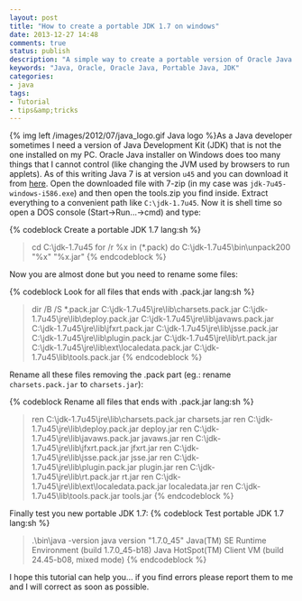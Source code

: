 ```yaml
---
layout: post
title: "How to create a portable JDK 1.7 on windows"
date: 2013-12-27 14:48
comments: true
status: publish
description: "A simple way to create a portable version of Oracle Java 1.7"
keywords: "Java, Oracle, Oracle Java, Portable Java, JDK"
categories:
- java
tags:
- Tutorial
- tips&amp;tricks
---
```

{% img left /images/2012/07/java_logo.gif Java logo %}As a Java developer sometimes I need a version of Java Development Kit (JDK) that is not the one installed on my PC. Oracle Java installer on Windows does too many things that I cannot control (like changing the JVM used by browsers to run applets). As of this writing Java 7 is at version `u45` and you can download it from [here](http://www.oracle.com/technetwork/java/javase/downloads/jdk7-downloads-1880260.html "Java SE Development Kit 7 - Downloads").
Open the downloaded file with 7-zip (in my case was `jdk-7u45-windows-i586.exe`) and then open the tools.zip you find inside. Extract everything to a convenient path like `C:\jdk-1.7u45`.
Now it is shell time so open a DOS console (Start->Run...->cmd) and type:

{% codeblock Create a portable JDK 1.7 lang:sh %}
> cd C:\jdk-1.7u45
> for /r %x in (*.pack) do C:\jdk-1.7u45\bin\unpack200 "%x" "%x.jar"
{% endcodeblock %}

Now you are almost done but you need to rename some files: 

{% codeblock Look for all files that ends with .pack.jar lang:sh %}
> dir /B /S *.pack.jar
C:\jdk-1.7u45\jre\lib\charsets.pack.jar
C:\jdk-1.7u45\jre\lib\deploy.pack.jar
C:\jdk-1.7u45\jre\lib\javaws.pack.jar
C:\jdk-1.7u45\jre\lib\jfxrt.pack.jar
C:\jdk-1.7u45\jre\lib\jsse.pack.jar
C:\jdk-1.7u45\jre\lib\plugin.pack.jar
C:\jdk-1.7u45\jre\lib\rt.pack.jar
C:\jdk-1.7u45\jre\lib\ext\localedata.pack.jar
C:\jdk-1.7u45\lib\tools.pack.jar
{% endcodeblock %}

Rename all these files removing the .pack part (eg.: rename `charsets.pack.jar` to `charsets.jar`):

{% codeblock Rename all files that ends with .pack.jar lang:sh %}
> ren C:\jdk-1.7u45\jre\lib\charsets.pack.jar charsets.jar
> ren C:\jdk-1.7u45\jre\lib\deploy.pack.jar deploy.jar
> ren C:\jdk-1.7u45\jre\lib\javaws.pack.jar javaws.jar
> ren C:\jdk-1.7u45\jre\lib\jfxrt.pack.jar jfxrt.jar
> ren C:\jdk-1.7u45\jre\lib\jsse.pack.jar jsse.jar
> ren C:\jdk-1.7u45\jre\lib\plugin.pack.jar plugin.jar
> ren C:\jdk-1.7u45\jre\lib\rt.pack.jar rt.jar
> ren C:\jdk-1.7u45\jre\lib\ext\localedata.pack.jar localedata.jar
> ren C:\jdk-1.7u45\lib\tools.pack.jar tools.jar
{% endcodeblock %}

Finally test you new portable JDK 1.7:
{% codeblock Test portable JDK 1.7 lang:sh %}
> .\bin\java -version
java version "1.7.0_45"
Java(TM) SE Runtime Environment (build 1.7.0_45-b18)
Java HotSpot(TM) Client VM (build 24.45-b08, mixed mode)
{% endcodeblock %}

I hope this tutorial can help you... if you find errors please report them to me and I will correct as soon as possible.
